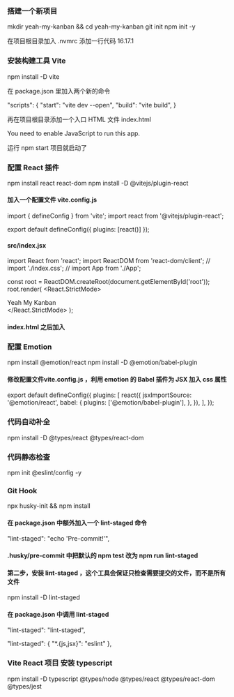### 搭建一个新项目

mkdir yeah-my-kanban && cd yeah-my-kanban
git init
npm init -y

在项目根目录加入 .nvmrc 添加一行代码 16.17.1

### 安装构建工具 Vite

npm install -D vite

在 package.json 里加入两个新的命令

"scripts": {
"start": "vite dev --open",
"build": "vite build",
}

再在项目根目录添加一个入口 HTML 文件 index.html


<!DOCTYPE html>
<html lang="en">
  <head>
    <meta charset="utf-8" />
    <meta name="viewport" content="width=device-width, initial-scale=1" />
    <title>React App</title>
  </head>
  <body>
    <noscript>You need to enable JavaScript to run this app.</noscript>
    <div id="root"></div>
  </body>
  <script type="module" src="./src/index.jsx"></script>
</html>

运行 npm start 项目就启动了


### 配置 React 插件


npm install react react-dom
npm install -D @vitejs/plugin-react

#### 加入一个配置文件 vite.config.js


import { defineConfig } from 'vite';
import react from '@vitejs/plugin-react';

export default defineConfig({
  plugins: [react()]
});



#### src/index.jsx


import React from 'react';
import ReactDOM from 'react-dom/client';
// import './index.css';
// import App from './App';

const root = ReactDOM.createRoot(document.getElementById('root'));
root.render(
  <React.StrictMode>
    <div>Yeah My Kanban</div>
  </React.StrictMode>
);


#### index.html </body>之后加入

 <script type="module" src="./src/index.jsx"></script>





### 配置 Emotion

npm install @emotion/react
npm install -D @emotion/babel-plugin




#### 修改配置文件vite.config.js ，利用 emotion 的 Babel 插件为 JSX 加入 css 属性




export default defineConfig({
  plugins: [
    react({
      jsxImportSource: '@emotion/react',
      babel: {
        plugins: ['@emotion/babel-plugin'],
      },
    }),
  ],
});



### 代码自动补全

npm install -D @types/react @types/react-dom



### 代码静态检查

npm init @eslint/config -y





###  Git Hook

npx husky-init && npm install


#### 在 package.json 中额外加入一个 lint-staged 命令

"lint-staged": "echo 'Pre-commit!'",


#### .husky/pre-commit 中把默认的 npm test 改为 npm run lint-staged



#### 第二步，安装 lint-staged ，这个工具会保证只检查需要提交的文件，而不是所有文件

npm install -D lint-staged


#### 在 package.json 中调用 lint-staged

 "lint-staged": "lint-staged",

"lint-staged": {
    "*.{js,jsx}": "eslint"
  },


### Vite React 项目 安装 typescript


npm install -D typescript @types/node @types/react @types/react-dom @types/jest
